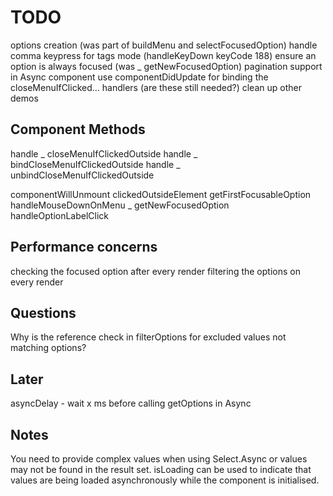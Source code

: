 # TODO

options creation (was part of buildMenu and selectFocusedOption)
handle comma keypress for tags mode (handleKeyDown keyCode 188)
ensure an option is always focused (was _ getNewFocusedOption)
pagination support in Async component
use componentDidUpdate for binding the closeMenuIfClicked... handlers (are these still needed?)
clean up other demos

## Component Methods

handle _ closeMenuIfClickedOutside
handle _ bindCloseMenuIfClickedOutside
handle _ unbindCloseMenuIfClickedOutside

componentWillUnmount
clickedOutsideElement
getFirstFocusableOption
handleMouseDownOnMenu
_ getNewFocusedOption
handleOptionLabelClick

## Performance concerns

checking the focused option after every render
filtering the options on every render

## Questions

Why is the reference check in filterOptions for excluded values not matching options?

## Later

asyncDelay - wait x ms before calling getOptions in Async

## Notes

You need to provide complex values when using Select.Async or values may not be found in the result set. isLoading can be used to indicate that values are being loaded asynchronously while the component is initialised.
